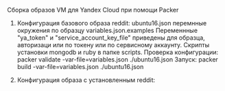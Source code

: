 Сборка образов VM для Yandex Cloud при помощи Packer

1) Конфигурация базового образа reddit: ubuntu16.json перемнные окружения по образцу variables.json.examples Переменнные "ya_token" и "service_account_key_file" приведены для образца, авторизаци или по токену или по сервисному аккаунту. Скрипты установки mongodb и ruby в папке scripts.
Проверка конфигурации:
packer validate -var-file=variables.json ./ubuntu16.json
Запуск:
packer build -var-file=variables.json ./ubuntu16.json

2) Конфигурация образа с установленным reddit: